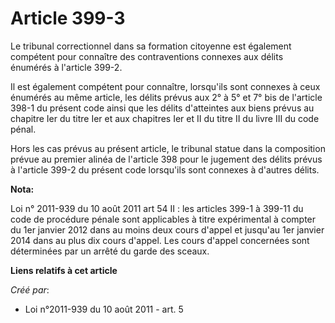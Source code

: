 # Article 399-3

Le tribunal correctionnel dans sa formation citoyenne est également compétent pour connaître des contraventions connexes aux
délits énumérés à l'article 399-2.

Il est également compétent pour connaître, lorsqu'ils sont connexes à ceux énumérés au même article, les délits prévus aux 2°
à 5° et 7° bis de l'article 398-1 du présent code ainsi que les délits d'atteintes aux biens prévus au chapitre Ier du titre
Ier et aux chapitres Ier et II du titre II du livre III du code pénal.

Hors les cas prévus au présent article, le tribunal statue dans la composition prévue au premier alinéa de l'article 398 pour
le jugement des délits prévus à l'article 399-2 du présent code lorsqu'ils sont connexes à d'autres délits.

**Nota:**

Loi n° 2011-939 du 10 août 2011 art 54 II : les articles 399-1 à 399-11 du code de procédure pénale sont applicables à titre
expérimental à compter du 1er janvier 2012 dans au moins deux cours d'appel et jusqu'au 1er janvier 2014 dans au plus dix
cours d'appel. Les cours d'appel concernées sont déterminées par un arrêté du garde des sceaux.

**Liens relatifs à cet article**

_Créé par_:

  - Loi n°2011-939 du 10 août 2011 - art. 5
